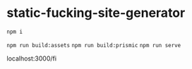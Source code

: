 # static-fucking-site-generator

`npm i`

`npm run build:assets`
`npm run build:prismic`
`npm run serve`

localhost:3000/fi